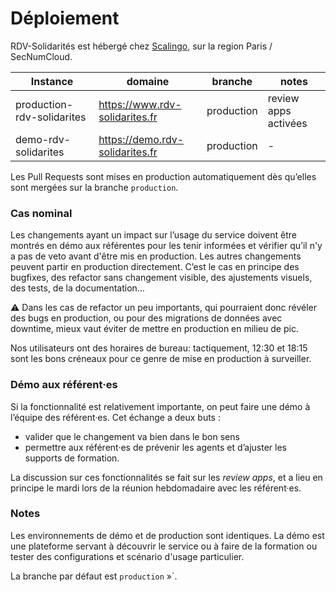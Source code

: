 # Déploiement

RDV-Solidarités est hébergé chez [Scalingo](https://scalingo.com/fr/datacenters), sur la region Paris / SecNumCloud.

| Instance | domaine | branche | notes |
| -------- | ------- | ------- | ----- |
| production-rdv-solidarites | https://www.rdv-solidarites.fr | production | review apps activées |
| demo-rdv-solidarites | https://demo.rdv-solidarites.fr | production | - |

Les Pull Requests sont mises en production automatiquement dès qu’elles sont mergées sur la branche `production`.


### Cas nominal

Les changements ayant un impact sur l’usage du service doivent être montrés en démo aux référentes pour les tenir informées et vérifier qu’il n'y a pas de veto avant d'être mis en production.
Les autres changements peuvent partir en production directement. C’est le cas en principe des bugfixes, des refactor sans changement visible, des ajustements visuels, des tests, de la documentation…

⚠️ Dans les cas de refactor un peu importants, qui pourraient donc révéler des bugs en production, ou pour des migrations de données avec downtime, mieux vaut éviter de mettre en production en milieu de pic.

Nos utilisateurs ont des horaires de bureau: tactiquement, 12:30 et 18:15 sont les bons créneaux pour ce genre de mise en production à surveiller.  

### Démo aux référent·es

Si la fonctionnalité est relativement importante, on peut faire une démo à l’équipe des référent·es. Cet échange a deux buts :
* valider que le changement va bien dans le bon sens
* permettre aux référent·es de prévenir les agents et d’ajuster les supports de formation.

La discussion sur ces fonctionnalités se fait sur les _review apps_, et a lieu en principe le mardi lors de la réunion hebdomadaire avec les référent·es.

### Notes

Les environnements de démo et de production sont identiques. La démo est une plateforme servant à découvrir le service ou à faire de la formation ou tester des configurations et scénario d'usage particulier.

La branche par défaut est `production` »`.

